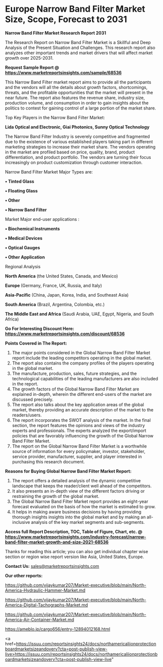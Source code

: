 # Europe Narrow Band Filter Market Size, Scope, Forecast to 2031

<strong>Narrow Band Filter Market Research Report 2031</strong>

The Research Report on Narrow Band Filter Market is a Skillful and Deep Analysis of the Present Situation and Challenges. This research report also analyzes other important trends and market drivers that will affect market growth over 2025-2031.

<strong>Request Sample Report @ <a href=https://www.marketreportsinsights.com/sample/68536>https://www.marketreportsinsights.com/sample/68536</a></strong>

This Narrow Band Filter market report aims to provide all the participants and the vendors will all the details about growth factors, shortcomings, threats, and the profitable opportunities that the market will present in the near future. The report also features the revenue share, industry size, production volume, and consumption in order to gain insights about the politics to contest for gaining control of a large portion of the market share.

Top Key Players in the Narrow Band Filter Market:

<strong>Lida Optical and Electronic, Giai Photonics, Sunny Optical Technology</strong>

The Narrow Band Filter Industry is severely competitive and fragmented due to the existence of various established players taking part in different marketing strategies to increase their market share. The vendors operating in the market are profiled based on price, quality, brand, product differentiation, and product portfolio. The vendors are turning their focus increasingly on product customization through customer interaction.

Narrow Band Filter Market Major Types are:

<strong>• Tinted Glass

• Floating Glass

• Other

• Narrow Band Filter</strong>

Market Major end-user applications :

<strong>• Biochemical Instruments

• Medical Devices

• Optical Gauges

• Other Application</strong>

Regional Analysis

</u><strong><b>North America</b></strong> (the United States, Canada, and Mexico)

<strong><b>Europe </b></strong>(Germany, France, UK, Russia, and Italy)

<strong><b>Asia-Pacific</b></strong> (China, Japan, Korea, India, and Southeast Asia)

<strong><b>South America</b></strong> (Brazil, Argentina, Colombia, etc.)

<strong><b>The Middle East and Africa</b></strong> (Saudi Arabia, UAE, Egypt, Nigeria, and South Africa)

<strong>Go For Interesting Discount Here: <a href=https://www.marketreportsinsights.com/discount/68536>https://www.marketreportsinsights.com/discount/68536</a></strong>

<strong>Points Covered in The Report:</strong>
<ol>
  <li>The major points considered in the Global Narrow Band Filter Market report include the leading competitors operating in the global market.</li>
  <li>The report also contains the company profiles of the players operating in the global market.</li>
  <li>The manufacture, production, sales, future strategies, and the technological capabilities of the leading manufacturers are also included in the report.</li>
  <li>The growth factors of the Global Narrow Band Filter Market are explained in-depth, wherein the different end-users of the market are discussed precisely.</li>
  <li>The report also talks about the key application areas of the global market, thereby providing an accurate description of the market to the readers/users.</li>
  <li>The report incorporates the SWOT analysis of the market. In the final section, the report features the opinions and views of the industry experts and professionals. The experts analyzed the export/import policies that are favorably influencing the growth of the Global Narrow Band Filter Market.</li>
  <li>The report on the Global Narrow Band Filter Market is a worthwhile source of information for every policymaker, investor, stakeholder, service provider, manufacturer, supplier, and player interested in purchasing this research document.</li>
</ol>
<strong>Reasons for Buying Global Narrow Band Filter Market Report:</strong>

<ol>
  <li>The report offers a detailed analysis of the dynamic competitive landscape that keeps the reader/client well ahead of the competitors.</li>
  <li>It also presents an in-depth view of the different factors driving or restraining the growth of the global market.</li>
  <li>The Global Narrow Band Filter Market report provides an eight-year forecast evaluated on the basis of how the market is estimated to grow.</li>
  <li>It helps in making aware business decisions by having providing thorough insights insights into the global market and by making an all-inclusive analysis of the key market segments and sub-segments.</li>
</ol>
<strong>Access full Report Description, TOC, Table of Figure, Chart, etc. @ <a href=https://www.marketreportsinsights.com/industry-forecast/narrow-band-filter-market-growth-and-size-2021-68536>https://www.marketreportsinsights.com/industry-forecast/narrow-band-filter-market-growth-and-size-2021-68536</a></strong>


Thanks for reading this article; you can also get individual chapter wise section or region wise report version like Asia, United States, Europe.

<strong>Contact Us:</strong>
sales@marketreportsinsights.com

<strong>Our other reports:</strong>

<a href=https://github.com/vijaykumar207/Market-executive/blob/main/North-America-Hydraulic-Hammer-Market.md>https://github.com/vijaykumar207/Market-executive/blob/main/North-America-Hydraulic-Hammer-Market.md</a>

<a href=https://github.com/vijaykumar207/Market-executive/blob/main/North-America-Digital-Tachographs-Market.md>https://github.com/vijaykumar207/Market-executive/blob/main/North-America-Digital-Tachographs-Market.md</a>

<a href=https://github.com/vijaykumar207/Market-executive/blob/main/North-America-Air-Container-Market.md>https://github.com/vijaykumar207/Market-executive/blob/main/North-America-Air-Container-Market.md</a>

<a href=https://ameblo.jp/cargo656/entry-12894012168.html>https://ameblo.jp/cargo656/entry-12894012168.html</a>

<a href=https://issuu.com/reportsinsights24/docs/northamericaliionprotectionboardmarketsizeandoverv?cta=post-publish-view-live>https://issuu.com/reportsinsights24/docs/northamericaliionprotectionboardmarketsizeandoverv?cta=post-publish-view-live</a>"

